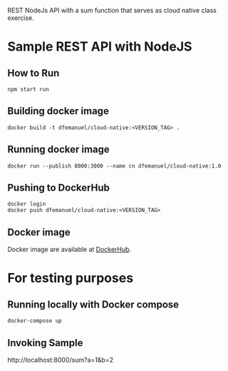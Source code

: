 REST NodeJs API with a sum function that serves as cloud native class exercise.

# Sample REST API with NodeJS

## How to Run
```
npm start run
```

## Building docker image
```
docker build -t dfemanuel/cloud-native:<VERSION_TAG> . 
```

## Running docker image
```
docker run --publish 8000:3000 --name cn dfemanuel/cloud-native:1.0
```

## Pushing to DockerHub
```
docker login 
docker push dfemanuel/cloud-native:<VERSION_TAG>
```

## Docker image
Docker image are available at [DockerHub](https://hub.docker.com/r/dfemanuel/cloud-native).


# For testing purposes
## Running locally with Docker compose
```
docker-compose up
```
## Invoking Sample
http://localhost:8000/sum?a=1&b=2

